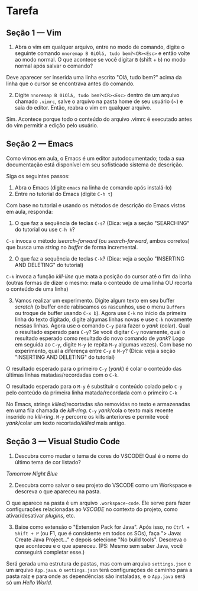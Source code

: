 # Tarefa

## Seção 1 — Vim

1. Abra o vim em qualquer arquivo, entre no modo de comando, digite o seguinte comando 
`nnoremap B 0iOlá, tudo bem?<CR><Esc>` e então volte ao modo normal. 
O que acontece se você digitar `B` (shift + `b`) no modo normal após salvar o comando?

Deve aparecer ser inserida uma linha escrito "Olá, tudo bem?" acima da linha que o cursor se encontrava antes do comando.

2. Digite `nnoremap B 0iOlá, tudo bem?<CR><Esc>` dentro de um arquivo chamado `.vimrc`, salve o arquivo na pasta home de seu usuário (~) e saia do editor. 
Então, reabra o vim em qualquer arquivo. 

Sim. Acontece porque todo o conteúdo do arquivo .vimrc é executado antes do vim permitir a edição pelo usuário.

## Seção 2 — Emacs

Como vimos em aula, o Emacs é um editor autodocumentado; toda a sua documentação está disponível em seu sofisticado sistema de descrição.

Siga os seguintes passos:
1. Abra o Emacs (digite `emacs` na linha de comando após instalá-lo)
2. Entre no tutorial do Emacs (digite `C-h t`)

Com base no tutorial e usando os métodos de descrição do Emacs vistos em aula, responda:

1. O que faz a sequência de teclas `C-s`? (Dica: veja a seção "SEARCHING" do tutorial ou use `C-h k`?

`C-s` invoca o método *isearch-forward* (ou *search-forward*, ambos corretos) que busca uma *string* no *buffer* de forma incremental.


2. O que faz a sequência de teclas `C-k`? (Dica: veja a seção "INSERTING AND DELETING" do tutorial)

`C-k` invoca a função *kill-line* que mata a posição do cursor até o fim da linha (outras formas de dizer o mesmo: mata o conteúdo de uma linha OU recorta o conteúdo de uma linha)

3. Vamos realizar um experimento. Digite algum texto em seu buffer *scratch* (o buffer onde rabiscamos os rascunhos, use o menu `Buffers` ou troque de buffer usando `C-x b`). Agora use `C-k` no início da primeira linha do texto digitado, digite algumas linhas novas e use `C-k` novamente nessas linhas. Agora use o comando `C-y` para fazer o *yank* (colar). 
   Qual o resultado esperado para `C-y`? Se você digitar `C-y` novamente, qual o resultado esperado como resultado do novo comando de *yank*? Logo em seguida ao `C-y`, digite `M-y` (e repita `M-y` algumas vezes). Com base no experimento, qual a diferença entre `C-y` e `M-y`? (Dica: veja a seção "INSERTING AND DELETING" do tutorial)

O resultado esperado para o primeiro `C-y` (*yank*) é colar o conteúdo das últimas linhas matadas/recordadas com o `C-k`.

O resultado esperado para o `M-y` é substituir o conteúdo colado pelo `C-y` pelo conteúdo da primeira linha matada/recordada com o primeiro `C-k`

No Emacs, strings *killed*/recortadas são removidas no texto e armazenadas em uma fila chamada de *kill-ring*. `C-y` *yank*/cola o texto mais recente inserido no *kill-ring*. `M-y` percorre os kills anteriores e permite você *yank*/colar um texto recortado/*killed* mais antigo.

## Seção 3 — Visual Studio Code

1. Descubra como mudar o tema de cores do VSCODE! Qual é o nome do último tema de cor listado?

*Tomorrow Night Blue*

2. Descubra como salvar o seu projeto do VSCODE como um Workspace e descreva o que apareceu na pasta.

O que aparece na pasta é um arquivo `.workspace-code`. Ele serve para fazer configurações relacionadas ao *VSCODE* no contexto do projeto, como ativar/desativar *plugins*, etc.

3. Baixe como extensão o "Extension Pack for Java". Após isso, no `Ctrl + Shift + P` (ou F1, que é consistente em todos os SOs), faça "> Java: Create Java Project..." e depois selecione "No build tools". Descreva o que aconteceu e o que apareceu.
(PS: Mesmo sem saber Java, você conseguirá completar esse.)

Será gerada uma estrutura de pastas, mas com um arquivo `settings.json` e um arquivo `App.java`. o `settings.json` terá configurações de caminho para a pasta raiz e para onde as dependências são instaladas, e o `App.java` será só um *Hello World*.
